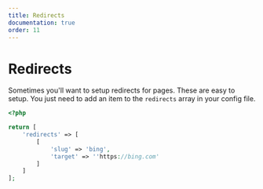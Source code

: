 ```yaml
---
title: Redirects
documentation: true
order: 11
---
```


# Redirects
Sometimes you'll want to setup redirects for pages. These are easy to setup. You just need to add an item to the `redirects` array in your config file.

```php
<?php

return [
	'redirects' => [
		[
			'slug' => 'bing',
			'target' => ''https://bing.com'
		]
	]
];
```